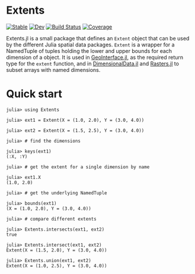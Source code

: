# Extents

[![Stable](https://img.shields.io/badge/docs-stable-blue.svg)](https://rafaqz.github.io/Extents.jl/stable)
[![Dev](https://img.shields.io/badge/docs-dev-blue.svg)](https://rafaqz.github.io/Extents.jl/dev)
[![Build Status](https://github.com/rafaqz/Extents.jl/actions/workflows/CI.yml/badge.svg?branch=main)](https://github.com/rafaqz/Extents.jl/actions/workflows/CI.yml?query=branch%3Amain)
[![Coverage](https://codecov.io/gh/rafaqz/Extents.jl/branch/main/graph/badge.svg)](https://codecov.io/gh/rafaqz/Extents.jl)

Extents.jl is a small package that defines an `Extent` object that can be used by the
different Julia spatial data packages. `Extent` is a wrapper for a NamedTuple of tuples
holding the lower and upper bounds for each dimension of a object. It is used in
[GeoInterface.jl](https://github.com/JuliaGeo/GeoInterface.jl/), as the required return type
for the `extent` function, and in [DimensionalData.jl](https://github.com/rafaqz/DimensionalData.jl)
and [Rasters.jl](https://github.com/rafaqz/Rasters.jl) to subset arrays with named dimensions.

# Quick start

```julia-repl
julia> using Extents

julia> ext1 = Extent(X = (1.0, 2.0), Y = (3.0, 4.0))

julia> ext2 = Extent(X = (1.5, 2.5), Y = (3.0, 4.0))

julia> # find the dimensions

julia> keys(ext1)
(:X, :Y)

julia> # get the extent for a single dimension by name

julia> ext1.X
(1.0, 2.0)

julia> # get the underlying NamedTuple

julia> bounds(ext1)
(X = (1.0, 2.0), Y = (3.0, 4.0))

julia> # compare different extents

julia> Extents.intersects(ext1, ext2)
true

julia> Extents.intersect(ext1, ext2)
Extent(X = (1.5, 2.0), Y = (3.0, 4.0))

julia> Extents.union(ext1, ext2)
Extent(X = (1.0, 2.5), Y = (3.0, 4.0))
```
